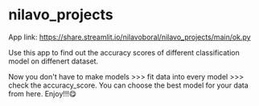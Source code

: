 # nilavo_projects

App link: https://share.streamlit.io/nilavoboral/nilavo_projects/main/ok.py

Use this app to find out the accuracy scores of different classification model on diffenert dataset.

Now you don't have to make models >>> fit data into every model >>> check the accuracy_score.
You can choose the best model for your data from here.
Enjoy!!!😋
